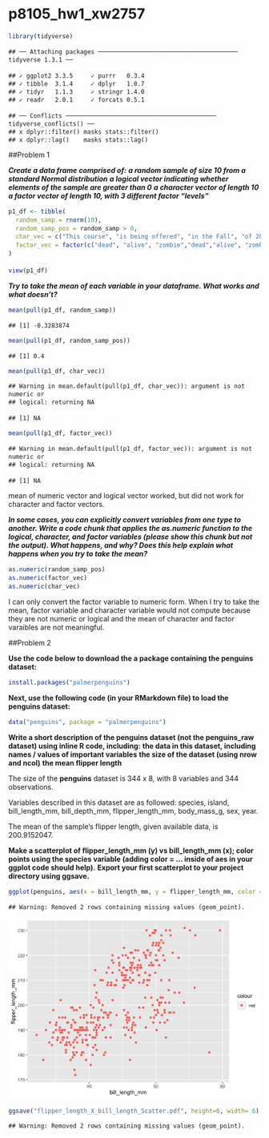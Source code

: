 p8105\_hw1\_xw2757
================

``` r
library(tidyverse)
```

    ## ── Attaching packages ─────────────────────────────────────── tidyverse 1.3.1 ──

    ## ✓ ggplot2 3.3.5     ✓ purrr   0.3.4
    ## ✓ tibble  3.1.4     ✓ dplyr   1.0.7
    ## ✓ tidyr   1.1.3     ✓ stringr 1.4.0
    ## ✓ readr   2.0.1     ✓ forcats 0.5.1

    ## ── Conflicts ────────────────────────────────────────── tidyverse_conflicts() ──
    ## x dplyr::filter() masks stats::filter()
    ## x dplyr::lag()    masks stats::lag()

\#\#Problem 1

***Create a data frame comprised of:*** ***a random sample of size 10
from a standard Normal distribution*** ***a logical vector indicating
whether elements of the sample are greater than 0*** ***a character
vector of length 10*** ***a factor vector of length 10, with 3 different
factor “levels”***

``` r
p1_df <- tibble(
  random_samp = rnorm(10),
  random_samp_pos = random_samp > 0,
  char_vec = c("This course", "is being offered", "in the Fall", "of 2021", "through the", "Biostatistics", "Department" , "at the",  "Columbia School", "of Public Health"),
  factor_vec = factor(c("dead", "alive", "zombie","dead","alive", "zombie","zombie", "zombie", "dead", "alive"))
)

view(p1_df)
```

***Try to take the mean of each variable in your dataframe. What works
and what doesn’t?***

``` r
mean(pull(p1_df, random_samp))
```

    ## [1] -0.3283874

``` r
mean(pull(p1_df, random_samp_pos))
```

    ## [1] 0.4

``` r
mean(pull(p1_df, char_vec))
```

    ## Warning in mean.default(pull(p1_df, char_vec)): argument is not numeric or
    ## logical: returning NA

    ## [1] NA

``` r
mean(pull(p1_df, factor_vec))
```

    ## Warning in mean.default(pull(p1_df, factor_vec)): argument is not numeric or
    ## logical: returning NA

    ## [1] NA

mean of numeric vector and logical vector worked, but did not work for
character and factor vectors.

***In some cases, you can explicitly convert variables from one type to
another. Write a code chunk that applies the as.numeric function to the
logical, character, and factor variables (please show this chunk but not
the output). What happens, and why? Does this help explain what happens
when you try to take the mean?***

``` r
as.numeric(random_samp_pos)
as.numeric(factor_vec)
as.numeric(char_vec)
```

I can only convert the factor variable to numeric form. When I try to
take the mean, factor variable and character variable would not compute
because they are not numeric or logical and the mean of character and
factor varaibles are not meaningful.

\#\#Problem 2

**Use the code below to download the a package containing the penguins
dataset:**

``` r
install.packages("palmerpenguins")
```

**Next, use the following code (in your RMarkdown file) to load the
penguins dataset:**

``` r
data("penguins", package = "palmerpenguins")
```

**Write a short description of the penguins dataset (not the
penguins\_raw dataset) using inline R code, including:** **the data in
this dataset, including names / values of important variables** **the
size of the dataset (using nrow and ncol)** **the mean flipper length**

The size of the **penguins** dataset is 344 x 8, with 8 variables and
344 observations.

Variables described in this dataset are as followed: species, island,
bill\_length\_mm, bill\_depth\_mm, flipper\_length\_mm, body\_mass\_g,
sex, year.

The mean of the sample’s flipper length, given available data, is
200.9152047.

**Make a scatterplot of flipper\_length\_mm (y) vs bill\_length\_mm (x);
color points using the species variable (adding color = … inside of aes
in your ggplot code should help).** **Export your first scatterplot to
your project directory using ggsave.**

``` r
ggplot(penguins, aes(x = bill_length_mm, y = flipper_length_mm, color = "red")) + geom_point()
```

    ## Warning: Removed 2 rows containing missing values (geom_point).

![](p8105_hw1_xw2757_files/figure-gfm/unnamed-chunk-8-1.png)<!-- -->

``` r
ggsave("flipper_length_X_bill_length_Scatter.pdf", height=6, width= 6)
```

    ## Warning: Removed 2 rows containing missing values (geom_point).
